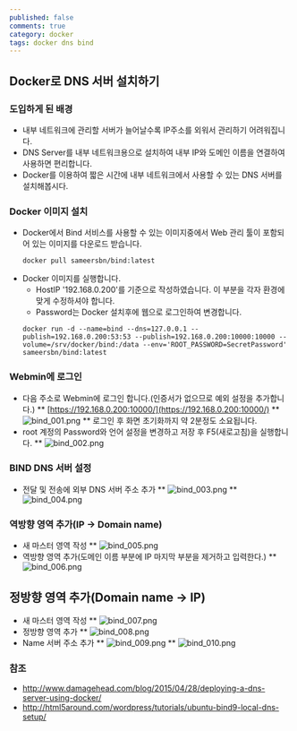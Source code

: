 ```yaml
---
published: false
comments: true
category: docker
tags: docker dns bind
---
```

## Docker로 DNS 서버 설치하기

### 도입하게 된 배경
* 내부 네트워크에 관리할 서버가 늘어날수록 IP주소를 외워서 관리하기 어려워집니다.
* DNS Server를 내부 네트워크용으로 설치하여 내부 IP와 도메인 이름을 연결하여 사용하면 편리합니다.
* Docker를 이용하여 짧은 시간에 내부 네트워크에서 사용할 수 있는 DNS 서버를 설치해봅시다.

### Docker 이미지 설치
* Docker에서 Bind 서비스를 사용할 수 있는 이미지중에서 Web 관리 툴이 포함되어 있는 이미지를 다운로드 받습니다.
	```
    docker pull sameersbn/bind:latest
    ```
* Docker 이미지를 실행합니다.
	* HostIP '192.168.0.200'를 기준으로 작성하였습니다. 이 부분을 각자 환경에 맞게 수정하셔야 합니다.
	* Password는 Docker 설치후에 웹으로 로그인하여 변경합니다.
	```
    docker run -d --name=bind --dns=127.0.0.1 --publish=192.168.0.200:53:53 --publish=192.168.0.200:10000:10000 --volume=/srv/docker/bind:/data --env='ROOT_PASSWORD=SecretPassword' sameersbn/bind:latest
    ```

### Webmin에 로그인
* 다음 주소로 Webmin에 로그인 합니다.(인증서가 없으므로 예외 설정을 추가합니다.)
** [https://192.168.0.200:10000/](https://192.168.0.200:10000/)
** ![bind_001.png]({{site.baseurl}}/_posts/bind_001.png)
** 로그인 후 화면 초기화까지 약 2분정도 소요됩니다.
* root 계정의 Password와 언어 설정을 변경하고 저장 후 F5(새로고침)을 실행합니다.
** ![bind_002.png]({{site.baseurl}}/_posts/bind_002.png)

### BIND DNS 서버 설정
* 전달 및 전송에 외부 DNS 서버 주소 추가
** ![bind_003.png]({{site.baseurl}}/_posts/bind_003.png)
** ![bind_004.png]({{site.baseurl}}/_posts/bind_004.png)

### 역방향 영역 추가(IP -> Domain name)
* 새 마스터 영역 작성
** ![bind_005.png]({{site.baseurl}}/_posts/bind_005.png)
* 역방향 영역 추가(도메인 이름 부분에 IP 마지막 부분을 제거하고 입력한다.)
** ![bind_006.png]({{site.baseurl}}/_posts/bind_006.png)

## 정방향 영역 추가(Domain name -> IP)
* 새 마스터 영역 작성
** ![bind_007.png]({{site.baseurl}}/_posts/bind_007.png)
* 정방향 영역 추가
** ![bind_008.png]({{site.baseurl}}/_posts/bind_008.png)
* Name 서버 주소 추가
** ![bind_009.png]({{site.baseurl}}/_posts/bind_009.png)
** ![bind_010.png]({{site.baseurl}}/_posts/bind_010.png)



### 참조
* http://www.damagehead.com/blog/2015/04/28/deploying-a-dns-server-using-docker/
* http://html5around.com/wordpress/tutorials/ubuntu-bind9-local-dns-setup/